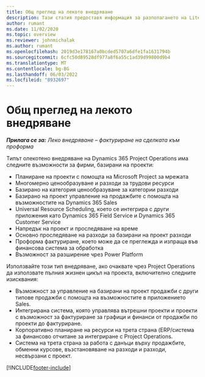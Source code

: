 ```yaml
---
title: Общ преглед на лекото внедряване
description: Тази статия предоставя информация за разполагането на Lite на Dynamics 365 Project Operations.
author: rumant
ms.date: 11/02/2020
ms.topic: overview
ms.reviewer: johnmichalak
ms.author: rumant
ms.openlocfilehash: 2019d3e178167a0bcded5707a6dfe1fa1631794b
ms.sourcegitcommit: 6cfc50d89528df977a8f6a55c1ad39d99800d9b4
ms.translationtype: MT
ms.contentlocale: bg-BG
ms.lasthandoff: 06/03/2022
ms.locfileid: "8932697"
---
```

# <a name="lite-deployment-overview"></a>Общ преглед на лекото внедряване

_**Прилага се за:** Леко внедряване – фактуриране на сделката към проформа_

Типът олекотено внедряване на Dynamics 365 Project Operations има следните възможности за фирми, базирани на проекти:

- Планиране на проекти с помощта на Microsoft Project за мрежата
- Многомерно ценообразуване и разходи за трудови ресурси
- Базирано на категория ценообразуване за категории разходи
- Базирано на проект управление на продажбите с помощта на възможностите на Dynamics 365 Sales
- Universal Resource Scheduling, което се интегрира с други приложения като Dynamics 365 Field Service и Dynamics 365 Customer Service
- Напредък на проект и проследяване на време
- Основно проследяване на разходи за базирани на проект разходи
- Проформа фактуриране, което може да се преглежда и изпраща във финансова система за обработка
- Възможност за разширение чрез Power Platform

Използвайте този тип внедряване, ако очаквате чрез Project Operations да използвате пълния жизнен цикъл на проекта, включително следните изисквания:

- Възможност за управление на базирани на проект продажби с други типове продажби с помощта на възможностите в приложението Sales.
- Интегрирана система, която управлява вътрешни проекти и проекти с възможност за фактуриране за графици и финанси от продажби по проекти до фактуриране.
- Корпоративно планиране на ресурси на трета страна (ERP/система за финансово отчитане за интегриране с Project Operations.
- Система на трета страна за работа с данъци върху продажбите, обменни курсове, възстановяване на разходи и разходи, несвързани с проект.


[!INCLUDE[footer-include](../includes/footer-banner.md)]